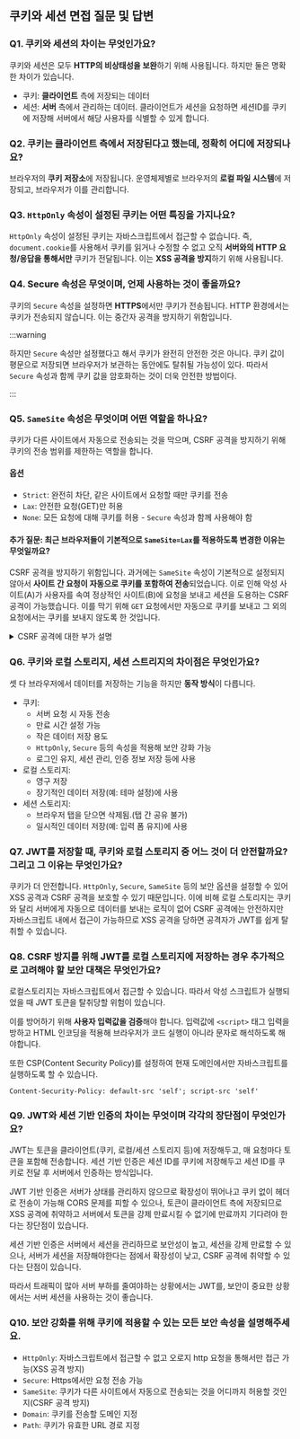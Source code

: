 ## 쿠키와 세션 면접 질문 및 답변
### Q1. 쿠키와 세션의 차이는 무엇인가요?
쿠키와 세션은 모두 **HTTP의 비상태성을 보완**하기 위해 사용됩니다. 하지만 둘은 명확한 차이가 있습니다.
- 쿠키: **클라이언트** 측에 저장되는 데이터
- 세션: **서버** 측에서 관리하는 데이터. 클라이언트가 세션을 요청하면 세션ID를 쿠키에 저장해 서버에서 해당 사용자를 식별할 수 있게 합니다.
### Q2. 쿠키는 클라이언트 측에서 저장된다고 했는데, 정확히 어디에 저장되나요?
브라우저의 **쿠키 저장소**에 저장됩니다. 운영체제별로 브라우저의 **로컬 파일 시스템**에 저장되고, 브라우저가 이를 관리합니다.
### Q3. `HttpOnly` 속성이 설정된 쿠키는 어떤 특징을 가지나요?
`HttpOnly` 속성이 설정된 쿠키는 자바스크립트에서 접근할 수 없습니다. 즉, `document.cookie`를 사용해서 쿠키를 읽거나 수정할 수 없고 오직 **서버와의 HTTP 요청/응답을 통해서만** 쿠키가 전달됩니다. 이는 **XSS 공격을 방지**하기 위해 사용됩니다.
### Q4. Secure 속성은 무엇이며, 언제 사용하는 것이 좋을까요?
쿠키의 `Secure` 속성을 설정하면 **HTTPS**에서만 쿠키가 전송됩니다. HTTP 환경에서는 쿠키가 전송되지 않습니다. 이는 중간자 공격을 방지하기 위함입니다.

:::warning

하지만 `Secure` 속성만 설정했다고 해서 쿠키가 완전히 안전한 것은 아니다. 쿠키 값이 평문으로 저장되면 브라우저가 보관하는 동안에도 탈취될 가능성이 있다. 따라서 `Secure` 속성과 함께 쿠키 값을 암호화하는 것이 더욱 안전한 방법이다.

:::

### Q5. `SameSite` 속성은 무엇이며 어떤 역할을 하나요?
쿠키가 다른 사이트에서 자동으로 전송되는 것을 막으며, CSRF 공격을 방지하기 위해 쿠키의 전송 범위를 제한하는 역할을 합니다.
#### 옵션
- `Strict`: 완전히 차단, 같은 사이트에서 요청할 때만 쿠키를 전송
- `Lax`: 안전한 요청(GET)만 허용
- `None`: 모든 요청에 대해 쿠키를 허용 - `Secure` 속성과 함께 사용해야 함
#### 추가 질문: 최근 브라우저들이 기본적으로 `SameSite=Lax`를 적용하도록 변경한 이유는 무엇일까요?
CSRF 공격을 방지하기 위함입니다. 과거에는 `SameSite` 속성이 기본적으로 설정되지 않아서 **사이트 간 요청이 자동으로 쿠키를 포함하여 전송**되었습니다. 이로 인해 악성 사이트(A)가 사용자를 속여 정상적인 사이트(B)에 요청을 보내고 세션을 도용하는 CSRF 공격이 가능했습니다. 이를 막기 위해 `GET` 요청에서만 자동으로 쿠키를 보내고 그 외의 요청에서는 쿠키를 보내지 않도록 한 것입니다.
<details>
  <summary>CSRF 공격에 대한 부가 설명</summary>

  **CSRF 공격**은 **사용자가 의도하지 않은 요청을 보내도록 유도하여 악의적인 작업을 수행**하는 공격이다.

  - 사용자가 특정 사이트에 로그인하여 세션이 유지된 상태에서
  - 공격자가 **다른 사이트**를 이용해 자동으로 요청을 보내도록 한다.
  
  예를 들어, 사용자가 온라인 뱅킹 사이트에 로그인 한다. 그러면 서버가 사용자에게 **세션 쿠키**를 발급해주는데, 만약 로그인이 유지된 상태에서 피싱 사이트에 들어간다고 치자. 피싱 사이트에는 아래와 같은 공격 코드가 있다.

  `<img src="https://bank.com/transfer?to=hacker&amount=10000">`

  사용자가 피싱사이트에 방문하면 브라우저는 해당 사이트의 HTML 문서를 파싱하면서 `img` 태그의 `src` URL을 파싱하며 **자동으로 HTTP 요청을 보내고(이때 대부분의 요청은 GET 방식으로 수행된다.)** 브라우저가 로그인 된 상태의 쿠키를 자동으로 전송하면 사용자는 알지 못하는 사이에 공격자의 계좌로 돈을 이체하게 되는 것이다.

  하지만 위에 `GET` 요청은 안전하다고 하지 않았는가? 사실 그건 서버 개발자에게 달려있다. 만약 서버 개발자가 돈을 보내는 작업을 `GET` 요청을 통해 하도록 설계해놨다면 `SameSite=Lax`를 사용해도 꼼짝없이 털리는 것이다. 따라서 중요한 작업을 `POST` 요청으로만 제한하는 방법도 필요하다.
</details>

### Q6. 쿠키와 로컬 스토리지, 세션 스트리지의 차이점은 무엇인가요?
셋 다 브라우저에서 데이터를 저장하는 기능을 하지만 **동작 방식**이 다릅니다.
- 쿠키:
  - 서버 요청 시 자동 전송
  - 만료 시간 설정 가능
  - 작은 데이터 저장 용도
  - `HttpOnly`, `Secure` 등의 속성을 적용해 보안 강화 가능
  - 로그인 유지, 세션 관리, 인증 정보 저장 등에 사용
- 로컬 스토리지:
  - 영구 저장
  - 장기적인 데이터 저장(예: 테마 설정)에 사용
- 세션 스토리지:
  - 브라우저 탭을 닫으면 삭제됨.(탭 간 공유 불가)
  - 일시적인 데이터 저장(예: 입력 폼 유지)에 사용

### Q7. JWT를 저장할 때, 쿠키와 로컬 스토리지 중 어느 것이 더 안전할까요? 그리고 그 이유는 무엇인가요?
쿠키가 더 안전합니다. `HttpOnly`, `Secure`, `SameSite` 등의 보안 옵션을 설정할 수 있어 XSS 공격과 CSRF 공격을 보호할 수 있기 때문입니다. 이에 비해 로컬 스토리지는 쿠키와 달리 서버에게 자동으로 데이터를 보내는 로직이 없어 CSRF 공격에는 안전하지만 자바스크립트 내에서 접근이 가능하므로 XSS 공격을 당하면 공격자가 JWT를 쉽게 탈취할 수 있습니다.

### Q8. CSRF 방지를 위해 JWT를 로컬 스토리지에 저장하는 경우 추가적으로 고려해야 할 보안 대책은 무엇인가요?
로컬스토리지는 자바스크립트에서 접근할 수 있습니다. 따라서 악성 스크립트가 실행되었을 때 JWT 토큰을 탈취당할 위험이 있습니다.

이를 방어하기 위해 **사용자 입력값을 검증**해야 합니다. 입력값에 `<script>` 태그 입력을 방하고 HTML 인코딩을 적용해 브라우저가 코드 실행이 아니라 문자로 해석하도록 해야합니다.

또한 CSP(Content Security Policy)를 설정하여 현재 도메인에서만 자바스크립트를 실행하도록 할 수 있습니다.
```http
Content-Security-Policy: default-src 'self'; script-src 'self'
```
### Q9. JWT와 세션 기반 인증의 차이는 무엇이며 각각의 장단점이 무엇인가요?
JWT는 토큰을 클라이언트(쿠키, 로컬/세션 스토리지 등)에 저장해두고, 매 요청마다 토큰을 포함해 전송합니다. 세션 기반 인증은 세션 ID를 쿠키에 저장해두고 세션 ID를 쿠키로 전달 후 서버에서 인증하는 방식입니다.

JWT 기반 인증은 서버가 상태를 관리하지 않으므로 확장성이 뛰어나고 쿠키 없이 헤더로 전송이 가능해 CORS 문제를 피할 수 있으나, 토큰이 클라이언트 측에 저장되므로 XSS 공격에 취약하고 서버에서 토큰을 강제 만료시킬 수 없기에 만료까지 기다려야 한다는 장단점이 있습니다.

세션 기반 인증은 서버에서 세션을 관리하므로 보안성이 높고, 세션을 강제 만료할 수 있으나, 서버가 세션을 저장해야한다는 점에서 확장성이 낮고, CSRF 공격에 취약할 수 있다는 단점이 있습니다.

따라서 트래픽이 많아 서버 부하를 줄여야하는 상황에서는 JWT를, 보안이 중요한 상황에서는 서버 세션을 사용하는 것이 좋습니다.

### Q10. 보안 강화를 위해 쿠키에 적용할 수 있는 모든 보안 속성을 설명해주세요.
- `HttpOnly`: 자바스크립트에서 접근할 수 없고 오로지 http 요청을 통해서만 접근 가능(XSS 공격 방지)
- `Secure`: Https에서만 요청 전송 가능
- `SameSite`: 쿠키가 다른 사이트에서 자동으로 전송되는 것을 어디까지 허용할 것인지(CSRF 공격 방지)
- `Domain`: 쿠키를 전송할 도메인 지정
- `Path`: 쿠키가 유효한 URL 경로 지정

